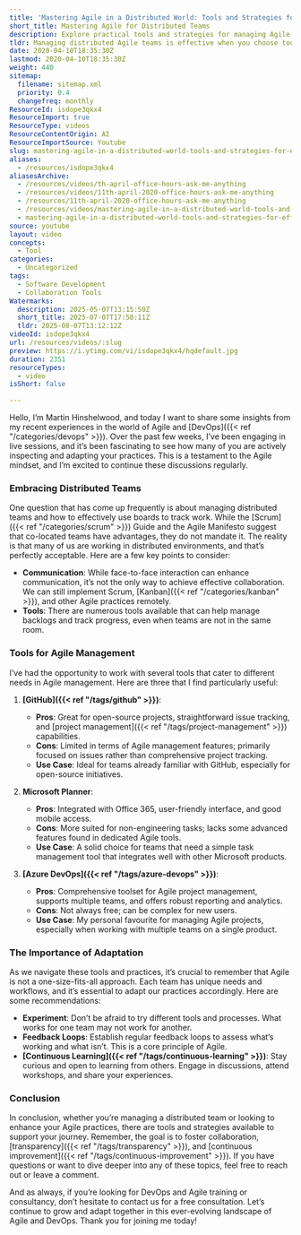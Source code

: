 ```yaml
---
title: 'Mastering Agile in a Distributed World: Tools and Strategies for Effective Team Management'
short_title: Mastering Agile for Distributed Teams
description: Explore practical tools and strategies for managing Agile teams in distributed environments, including communication tips, tool comparisons, and adaptation best practices.
tldr: Managing distributed Agile teams is effective when you choose tools that fit your team’s needs, such as GitHub for open-source, Microsoft Planner for simple task management, or Azure DevOps for comprehensive Agile support. Success depends on adapting practices, experimenting with tools, and maintaining regular feedback loops. Encourage continuous learning and collaboration to keep improving team performance.
date: 2020-04-10T18:35:30Z
lastmod: 2020-04-10T18:35:30Z
weight: 440
sitemap:
  filename: sitemap.xml
  priority: 0.4
  changefreq: monthly
ResourceId: isdope3qkx4
ResourceImport: true
ResourceType: videos
ResourceContentOrigin: AI
ResourceImportSource: Youtube
slug: mastering-agile-in-a-distributed-world-tools-and-strategies-for-effective-team-management
aliases:
  - /resources/isdope3qkx4
aliasesArchive:
  - /resources/videos/th-april-office-hours-ask-me-anything
  - /resources/videos/11th-april-2020-office-hours-ask-me-anything
  - /resources/11th-april-2020-office-hours-ask-me-anything
  - /resources/videos/mastering-agile-in-a-distributed-world-tools-and-strategies-for-effective-team-management
  - mastering-agile-in-a-distributed-world-tools-and-strategies-for-effective-team-management
source: youtube
layout: video
concepts:
  - Tool
categories:
  - Uncategorized
tags:
  - Software Development
  - Collaboration Tools
Watermarks:
  description: 2025-05-07T13:15:50Z
  short_title: 2025-07-07T17:58:11Z
  tldr: 2025-08-07T13:12:12Z
videoId: isdope3qkx4
url: /resources/videos/:slug
preview: https://i.ytimg.com/vi/isdope3qkx4/hqdefault.jpg
duration: 2351
resourceTypes:
  - video
isShort: false

---
```

Hello, I’m Martin Hinshelwood, and today I want to share some insights from my recent experiences in the world of Agile and [DevOps]({{< ref "/categories/devops" >}}). Over the past few weeks, I’ve been engaging in live sessions, and it’s been fascinating to see how many of you are actively inspecting and adapting your practices. This is a testament to the Agile mindset, and I’m excited to continue these discussions regularly.

### Embracing Distributed Teams

One question that has come up frequently is about managing distributed teams and how to effectively use boards to track work. While the [Scrum]({{< ref "/categories/scrum" >}}) Guide and the Agile Manifesto suggest that co-located teams have advantages, they do not mandate it. The reality is that many of us are working in distributed environments, and that’s perfectly acceptable. Here are a few key points to consider:

- **Communication**: While face-to-face interaction can enhance communication, it’s not the only way to achieve effective collaboration. We can still implement Scrum, [Kanban]({{< ref "/categories/kanban" >}}), and other Agile practices remotely.
- **Tools**: There are numerous tools available that can help manage backlogs and track progress, even when teams are not in the same room.

### Tools for Agile Management

I’ve had the opportunity to work with several tools that cater to different needs in Agile management. Here are three that I find particularly useful:

1. **[GitHub]({{< ref "/tags/github" >}})**:
   - **Pros**: Great for open-source projects, straightforward issue tracking, and [project management]({{< ref "/tags/project-management" >}}) capabilities.
   - **Cons**: Limited in terms of Agile management features; primarily focused on issues rather than comprehensive project tracking.
   - **Use Case**: Ideal for teams already familiar with GitHub, especially for open-source initiatives.

2. **Microsoft Planner**:
   - **Pros**: Integrated with Office 365, user-friendly interface, and good mobile access.
   - **Cons**: More suited for non-engineering tasks; lacks some advanced features found in dedicated Agile tools.
   - **Use Case**: A solid choice for teams that need a simple task management tool that integrates well with other Microsoft products.

3. **[Azure DevOps]({{< ref "/tags/azure-devops" >}})**:
   - **Pros**: Comprehensive toolset for Agile project management, supports multiple teams, and offers robust reporting and analytics.
   - **Cons**: Not always free; can be complex for new users.
   - **Use Case**: My personal favourite for managing Agile projects, especially when working with multiple teams on a single product.

### The Importance of Adaptation

As we navigate these tools and practices, it’s crucial to remember that Agile is not a one-size-fits-all approach. Each team has unique needs and workflows, and it’s essential to adapt our practices accordingly. Here are some recommendations:

- **Experiment**: Don’t be afraid to try different tools and processes. What works for one team may not work for another.
- **Feedback Loops**: Establish regular feedback loops to assess what’s working and what isn’t. This is a core principle of Agile.
- **[Continuous Learning]({{< ref "/tags/continuous-learning" >}})**: Stay curious and open to learning from others. Engage in discussions, attend workshops, and share your experiences.

### Conclusion

In conclusion, whether you’re managing a distributed team or looking to enhance your Agile practices, there are tools and strategies available to support your journey. Remember, the goal is to foster collaboration, [transparency]({{< ref "/tags/transparency" >}}), and [continuous improvement]({{< ref "/tags/continuous-improvement" >}}). If you have questions or want to dive deeper into any of these topics, feel free to reach out or leave a comment. 

And as always, if you’re looking for DevOps and Agile training or consultancy, don’t hesitate to contact us for a free consultation. Let’s continue to grow and adapt together in this ever-evolving landscape of Agile and DevOps. Thank you for joining me today!
